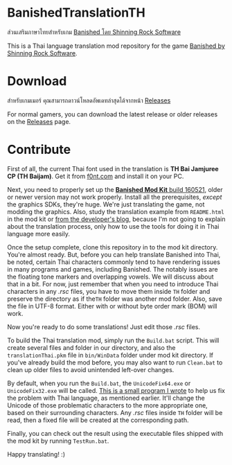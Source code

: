 BanishedTranslationTH
=====================
ส่วนเสริมภาษาไทยสำหรับเกม [Banished โดย Shinning Rock Software](http://www.shiningrocksoftware.com/)

This is a Thai language translation mod repository for the game [Banished by Shinning Rock Software](http://www.shiningrocksoftware.com/).

Download
========
สำหรับเกมเมอร์ คุณสามารถดาวน์โหลดอัพเดทล่าสุดได้จากหน้า [Releases](https://github.com/iAmMutun/BanishedTranslationTH/releases)

For normal gamers, you can download the latest release or older releases on the [Releases](https://github.com/iAmMutun/BanishedTranslationTH/releases) page.

Contribute
==========
First of all, the current Thai font used in the translation is **TH Bai Jamjuree CP (TH Baijam)**. Get it from [f0nt.com](http://www.f0nt.com/release/13-free-fonts-from-sipa/) and install it on your PC.

Next, you need to properly set up the [**Banished Mod Kit** build 160521](http://www.shiningrocksoftware.com/2016-05-22-quick-fixes/), older or newer version may not work properly. Install all the prerequisites, _except_ the graphics SDKs, they're huge. We're just translating the game, not modding the graphics. Also, study the translation example from `README.html` in the mod kit or [from the developer's blog](http://www.shiningrocksoftware.com/mods/), because I'm not going to explain about the translation process, only how to use the tools for doing it in Thai language more easily.

Once the setup complete, clone this repository in to the mod kit directory. You're almost ready. But, before you can help translate Banished into Thai, be noted, certain Thai characters commonly tend to have rendering issues in many programs and games, including Banished. The notably issues are the floating tone markers and overlapping vowels. We will discuss about that in a bit. For now, just remember that when you need to introduce Thai characters in any *.rsc* files, you have to move them inside `TH` folder and preserve the directory as if the`TH` folder was another mod folder. Also, save the file in UTF-8 format. Either with or without byte order mark (BOM) will work.

Now you're ready to do some translations! Just edit those *.rsc* files.

To build the Thai translation mod, simply run the `Build.bat` script. This will create several files and folder in our directory, and also the `translationThai.pkm` file in `bin/WinData` folder under mod kit directory. If you've already build the mod before, you may also want to run `Clean.bat` to clean up older files to avoid unintended left-over changes.

By default, when you run the `Build.bat`, the `UnicodeFix64.exe` or `UnicodeFix32.exe` will be called. [This is a small program I wrote](https://github.com/iAmMutun/BanishedTHUnicodeFix) to help us fix the problem with Thai language, as mentioned earlier. It'll change the Unicode of those problematic characters to the more appropriate one, based on their surrounding characters. Any *.rsc* files inside `TH` folder will be read, then a fixed file will be created at the corresponding path.

Finally, you can check out the result using the executable files shipped with the mod kit by running `TestRun.bat`.

Happy translating! :)
